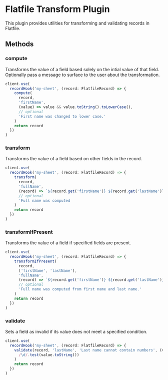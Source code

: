 # Flatfile Transform Plugin

This plugin provides utilities for transforming and validating records in Flatfile.

## Methods

### compute

Transforms the value of a field based solely on the intial value of that field. Optionally pass a message to surface to the user about the transformation.

```ts
client.use(
  recordHook('my-sheet', (record: FlatfileRecord) => {
    compute(
      record,
      'firstName',
      (value) => value && value.toString().toLowerCase(),
      // optional
      'First name was changed to lower case.'
    )
    return record
  })
)
```

### transform

Transforms the value of a field based on other fields in the record.

```ts
client.use(
  recordHook('my-sheet', (record: FlatfileRecord) => {
    transform(
      record,
      'fullName',
      (record) => `${record.get('firstName')} ${record.get('lastName')}`,
      // optional
      'Full name was computed
    )
    return record
  })
)
```

### transformIfPresent

Transforms the value of a field if specified fields are present.

```ts
client.use(
  recordHook('my-sheet', (record: FlatfileRecord) => {
    transformIfPresent(
      record,
      ['firstName', 'lastName'],
      'fullName',
      (record) => `${record.get('firstName')} ${record.get('lastName')}`,
      // optional
      'Full name was computed from first name and last name.'
    )
    return record
  })
)
```

### validate

Sets a field as invalid if its value does not meet a specified condition.

```ts
client.use(
  recordHook('my-sheet', (record: FlatfileRecord) => {
    validate(record, 'lastName', 'Last name cannot contain numbers', (value) =>
      /\d/.test(value.toString())
    )
    return record
  })
)
```
